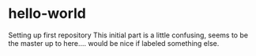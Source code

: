 # hello-world
Setting up first repository
This initial part is a little confusing, seems to be the master up to here.... would be nice if labeled something else.

